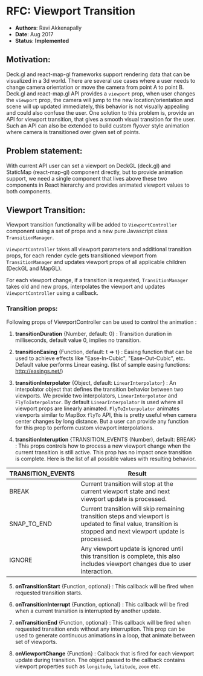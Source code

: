 # RFC: Viewport Transition

* **Authors**: Ravi Akkenapally
* **Date**: Aug 2017
* **Status**: **Implemented**


## Motivation:

Deck.gl and react-map-gl frameworks support rendering data that can be visualized in a 3d world. There are several use cases where a user needs to change camera orientation or move the camera from point A to point B. Deck.gl and react-map.gl API provides a `viewport` prop, when user changes the `viewport` prop, the camera will jump to the new location/orientation and scene will up updated immediately, this behavior is not visually appealing  and could also confuse the user. One solution to this problem is, provide an API for viewport transition, that gives a smooth visual transition for the user. Such an API can also be extended to build custom flyover style animation where camera is transitioned over given set of points.

## Problem statement:

With current API user can set a viewport on DeckGL (deck.gl) and StaticMap (react-map-gl) component directly, but to provide animation support, we need a single component that lives above these two components in React hierarchy and provides animated viewport values to both components.

## Viewport Transition:

Viewport transition functionality will be added to `ViewportController` component using a set of props and a new pure Javascript class `TransitionManager`.

`ViewportController` takes all viewport parameters and additional transition props, for each render cycle gets transitioned viewport from `TransitionManager` and updates viewport props of all applicable children (DeckGL and MapGL).

For each viewport change, if a transition is requested, `TransitionManager` takes old and new props, interpolates the viewport and updates `ViewportController` using a callback.


### Transition props:

Following props of ViewportController can be used to control the animation :

1. **transitionDuration** {Number, default: 0} : Transition duration in milliseconds, default value 0, implies no transition.

2. **transitionEasing** {Function, default: t => t} : Easing function that can be used to achieve effects like "Ease-In-Cubic", "Ease-Out-Cubic", etc. Default value performs Linear easing. (list of sample easing functions: http://easings.net/)
3. **transitionInterpolator** {Object, default: `LinearInterpolator`} : An interpolator object that defines the transition behavior between two viewports. We provide two interpolators, `LinearInterpolator` and `FlyToInterpolator`. By default `LinearInterpolator` is used where all viewport props are linearly animated. `FlyToInterpolator` animates viewports similar to MapBox `flyTo` API, this is pretty useful when camera center changes by long distance. But a user can provide any function for this prop to perform custom viewport interpolations.

4. **transitionInteruption** {TRANSITION_EVENTS (Number), default: BREAK} : This props controls how to process a new viewport change when the current transition is still active. This prop has no impact once transition is complete. Here is the list of all possible values with resulting behavior.

| TRANSITION_EVENTS | Result |
| --------------- | ------ |
| BREAK           | Current transition will stop at the current viewport state and next viewport update is processed. |
| SNAP_TO_END     | Current transition will skip remaining transition steps and viewport is updated to final value, transition is stopped and next viewport update is processed. |
| IGNORE          | Any viewport update is ignored until this transition is complete, this also includes viewport changes due to user interaction. |

5. **onTransitionStart** {Function, optional} : This callback will be fired when requested transition starts.

6. **onTransitionInterrupt** {Function, optional} : This callback will be fired when a current transition is interrupted by another update.

7. **onTransitionEnd** {Function, optional} : This callback will be fired when requested transition ends without any interruption. This prop can be used to generate continuous animations in a loop, that animate between set of viewports.

8. **onViewportChange** {Function} : Callback that is fired for each viewport update during transition. The object passed to the callback contains viewport properties such as
`longitude`, `latitude`, `zoom` etc.
